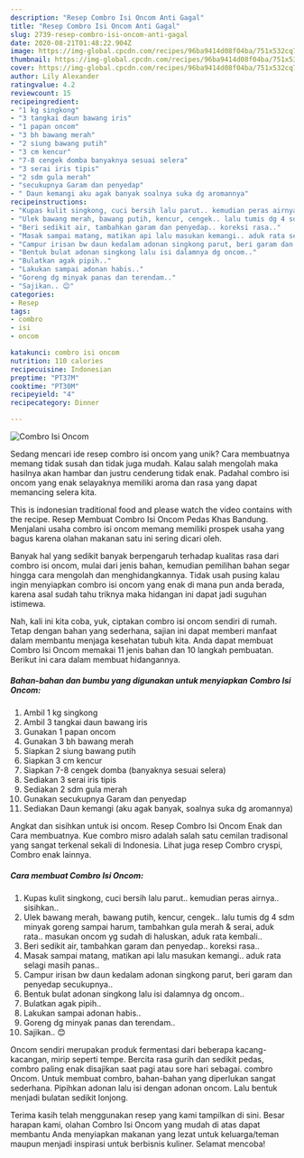 ```yaml
---
description: "Resep Combro Isi Oncom Anti Gagal"
title: "Resep Combro Isi Oncom Anti Gagal"
slug: 2739-resep-combro-isi-oncom-anti-gagal
date: 2020-08-21T01:48:22.904Z
image: https://img-global.cpcdn.com/recipes/96ba9414d08f04ba/751x532cq70/combro-isi-oncom-foto-resep-utama.jpg
thumbnail: https://img-global.cpcdn.com/recipes/96ba9414d08f04ba/751x532cq70/combro-isi-oncom-foto-resep-utama.jpg
cover: https://img-global.cpcdn.com/recipes/96ba9414d08f04ba/751x532cq70/combro-isi-oncom-foto-resep-utama.jpg
author: Lily Alexander
ratingvalue: 4.2
reviewcount: 15
recipeingredient:
- "1 kg singkong"
- "3 tangkai daun bawang iris"
- "1 papan oncom"
- "3 bh bawang merah"
- "2 siung bawang putih"
- "3 cm kencur"
- "7-8 cengek domba banyaknya sesuai selera"
- "3 serai iris tipis"
- "2 sdm gula merah"
- "secukupnya Garam dan penyedap"
- " Daun kemangi aku agak banyak soalnya suka dg aromannya"
recipeinstructions:
- "Kupas kulit singkong, cuci bersih lalu parut.. kemudian peras airnya.. sisihkan.."
- "Ulek bawang merah, bawang putih, kencur, cengek.. lalu tumis dg 4 sdm minyak goreng sampai harum, tambahkan gula merah &amp; serai, aduk rata.. masukan oncom yg sudah di haluskan, aduk rata kembali.."
- "Beri sedikit air, tambahkan garam dan penyedap.. koreksi rasa.."
- "Masak sampai matang, matikan api lalu masukan kemangi.. aduk rata selagi masih panas.."
- "Campur irisan bw daun kedalam adonan singkong parut, beri garam dan penyedap secukupnya.."
- "Bentuk bulat adonan singkong lalu isi dalamnya dg oncom.."
- "Bulatkan agak pipih.."
- "Lakukan sampai adonan habis.."
- "Goreng dg minyak panas dan terendam.."
- "Sajikan.. 😊"
categories:
- Resep
tags:
- combro
- isi
- oncom

katakunci: combro isi oncom 
nutrition: 110 calories
recipecuisine: Indonesian
preptime: "PT37M"
cooktime: "PT30M"
recipeyield: "4"
recipecategory: Dinner

---
```



![Combro Isi Oncom](https://img-global.cpcdn.com/recipes/96ba9414d08f04ba/751x532cq70/combro-isi-oncom-foto-resep-utama.jpg)

Sedang mencari ide resep combro isi oncom yang unik? Cara membuatnya memang tidak susah dan tidak juga mudah. Kalau salah mengolah maka hasilnya akan hambar dan justru cenderung tidak enak. Padahal combro isi oncom yang enak selayaknya memiliki aroma dan rasa yang dapat memancing selera kita.

This is indonesian traditional food and please watch the video contains with the recipe. Resep Membuat Combro Isi Oncom Pedas Khas Bandung. Menjalani usaha combro isi oncom memang memiliki prospek usaha yang bagus karena olahan makanan satu ini sering dicari oleh.

Banyak hal yang sedikit banyak berpengaruh terhadap kualitas rasa dari combro isi oncom, mulai dari jenis bahan, kemudian pemilihan bahan segar hingga cara mengolah dan menghidangkannya. Tidak usah pusing kalau ingin menyiapkan combro isi oncom yang enak di mana pun anda berada, karena asal sudah tahu triknya maka hidangan ini dapat jadi suguhan istimewa.


Nah, kali ini kita coba, yuk, ciptakan combro isi oncom sendiri di rumah. Tetap dengan bahan yang sederhana, sajian ini dapat memberi manfaat dalam membantu menjaga kesehatan tubuh kita. Anda dapat membuat Combro Isi Oncom memakai 11 jenis bahan dan 10 langkah pembuatan. Berikut ini cara dalam membuat hidangannya.

<!--inarticleads1-->

##### Bahan-bahan dan bumbu yang digunakan untuk menyiapkan Combro Isi Oncom:

1. Ambil 1 kg singkong
1. Ambil 3 tangkai daun bawang iris
1. Gunakan 1 papan oncom
1. Gunakan 3 bh bawang merah
1. Siapkan 2 siung bawang putih
1. Siapkan 3 cm kencur
1. Siapkan 7-8 cengek domba (banyaknya sesuai selera)
1. Sediakan 3 serai iris tipis
1. Sediakan 2 sdm gula merah
1. Gunakan secukupnya Garam dan penyedap
1. Sediakan  Daun kemangi (aku agak banyak, soalnya suka dg aromannya)


Angkat dan sisihkan untuk isi oncom. Resep Combro Isi Oncom Enak dan Cara membuatnya. Kue combro misro adalah salah satu cemilan tradisonal yang sangat terkenal sekali di Indonesia. Lihat juga resep Combro cryspi, Combro enak lainnya. 

<!--inarticleads2-->

##### Cara membuat Combro Isi Oncom:

1. Kupas kulit singkong, cuci bersih lalu parut.. kemudian peras airnya.. sisihkan..
1. Ulek bawang merah, bawang putih, kencur, cengek.. lalu tumis dg 4 sdm minyak goreng sampai harum, tambahkan gula merah &amp; serai, aduk rata.. masukan oncom yg sudah di haluskan, aduk rata kembali..
1. Beri sedikit air, tambahkan garam dan penyedap.. koreksi rasa..
1. Masak sampai matang, matikan api lalu masukan kemangi.. aduk rata selagi masih panas..
1. Campur irisan bw daun kedalam adonan singkong parut, beri garam dan penyedap secukupnya..
1. Bentuk bulat adonan singkong lalu isi dalamnya dg oncom..
1. Bulatkan agak pipih..
1. Lakukan sampai adonan habis..
1. Goreng dg minyak panas dan terendam..
1. Sajikan.. 😊


Oncom sendiri merupakan produk fermentasi dari beberapa kacang-kacangan, mirip seperti tempe. Bercita rasa gurih dan sedikit pedas, combro paling enak disajikan saat pagi atau sore hari sebagai. combro Oncom. Untuk membuat combro, bahan-bahan yang diperlukan sangat sederhana. Pipihkan adonan lalu isi dengan adonan oncom. Lalu bentuk menjadi bulatan sedikit lonjong. 

Terima kasih telah menggunakan resep yang kami tampilkan di sini. Besar harapan kami, olahan Combro Isi Oncom yang mudah di atas dapat membantu Anda menyiapkan makanan yang lezat untuk keluarga/teman maupun menjadi inspirasi untuk berbisnis kuliner. Selamat mencoba!
